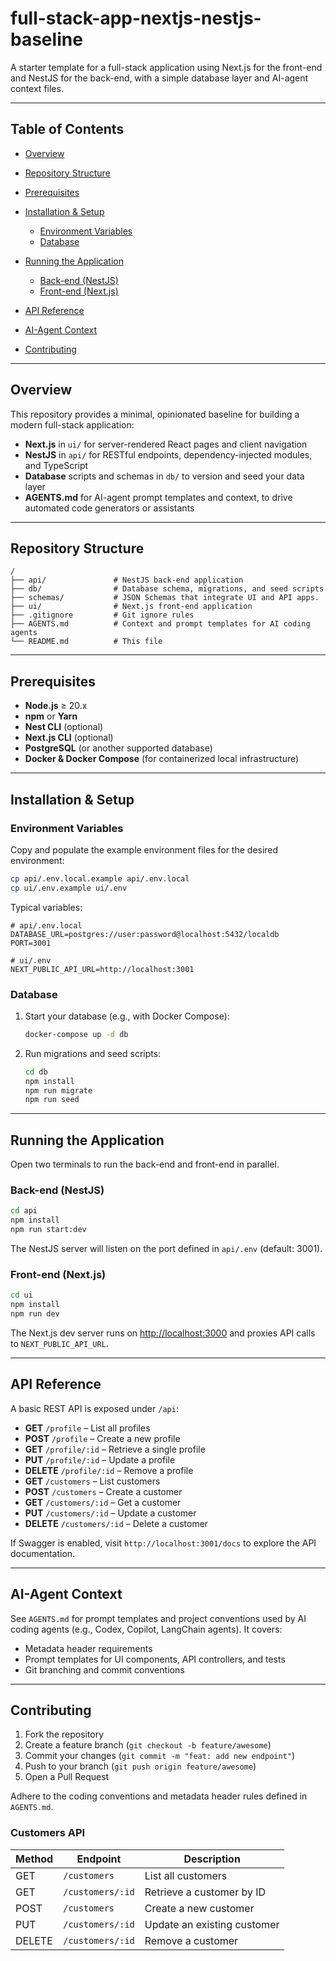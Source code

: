 # full-stack-app-nextjs-nestjs-baseline

A starter template for a full-stack application using Next.js for the front-end and NestJS for the back-end, with a simple database layer and AI-agent context files.

---

## Table of Contents

* [Overview](#overview)
* [Repository Structure](#repository-structure)
* [Prerequisites](#prerequisites)
* [Installation & Setup](#installation--setup)

    * [Environment Variables](#environment-variables)
    * [Database](#database)
* [Running the Application](#running-the-application)

    * [Back-end (NestJS)](#back-end-nestjs)
    * [Front-end (Next.js)](#front-end-nextjs)
* [API Reference](#api-reference)
* [AI-Agent Context](#ai-agent-context)
* [Contributing](#contributing)


---

## Overview

This repository provides a minimal, opinionated baseline for building a modern full-stack application:

* **Next.js** in `ui/` for server-rendered React pages and client navigation
* **NestJS** in `api/` for RESTful endpoints, dependency-injected modules, and TypeScript
* **Database** scripts and schemas in `db/` to version and seed your data layer
* **AGENTS.md** for AI-agent prompt templates and context, to drive automated code generators or assistants

---

## Repository Structure

```
/
├── api/               # NestJS back-end application
├── db/                # Database schema, migrations, and seed scripts
├── schemas/           # JSON Schemas that integrate UI and API apps.
├── ui/                # Next.js front-end application
├── .gitignore         # Git ignore rules
├── AGENTS.md          # Context and prompt templates for AI coding agents
└── README.md          # This file
```

---

## Prerequisites

* **Node.js** ≥ 20.x
* **npm** or **Yarn**
* **Nest CLI** (optional)
* **Next.js CLI** (optional)
* **PostgreSQL** (or another supported database)
* **Docker & Docker Compose** (for containerized local infrastructure)

---

## Installation & Setup

### Environment Variables

Copy and populate the example environment files for the desired environment:

```bash
cp api/.env.local.example api/.env.local
cp ui/.env.example ui/.env
```

Typical variables:

```dotenv
# api/.env.local
DATABASE_URL=postgres://user:password@localhost:5432/localdb
PORT=3001

# ui/.env
NEXT_PUBLIC_API_URL=http://localhost:3001
```

### Database

1. Start your database (e.g., with Docker Compose):

   ```bash
   docker-compose up -d db
   ```
2. Run migrations and seed scripts:

   ```bash
   cd db
   npm install
   npm run migrate
   npm run seed
   ```

---

## Running the Application

Open two terminals to run the back-end and front-end in parallel.

### Back-end (NestJS)

```bash
cd api
npm install
npm run start:dev
```

The NestJS server will listen on the port defined in `api/.env` (default: 3001).

### Front-end (Next.js)

```bash
cd ui
npm install
npm run dev
```

The Next.js dev server runs on [http://localhost:3000](http://localhost:3000) and proxies API calls to `NEXT_PUBLIC_API_URL`.

---

## API Reference

A basic REST API is exposed under `/api`:

* **GET** `/profile` – List all profiles
* **POST** `/profile` – Create a new profile
* **GET** `/profile/:id` – Retrieve a single profile
* **PUT** `/profile/:id` – Update a profile
* **DELETE** `/profile/:id` – Remove a profile
* **GET** `/customers` – List customers
* **POST** `/customers` – Create a customer
* **GET** `/customers/:id` – Get a customer
* **PUT** `/customers/:id` – Update a customer
* **DELETE** `/customers/:id` – Delete a customer

If Swagger is enabled, visit `http://localhost:3001/docs` to explore the API documentation.

---

## AI-Agent Context

See `AGENTS.md` for prompt templates and project conventions used by AI coding agents (e.g., Codex, Copilot, LangChain agents). It covers:

* Metadata header requirements
* Prompt templates for UI components, API controllers, and tests
* Git branching and commit conventions

---

## Contributing

1. Fork the repository
2. Create a feature branch (`git checkout -b feature/awesome`)
3. Commit your changes (`git commit -m "feat: add new endpoint"`)
4. Push to your branch (`git push origin feature/awesome`)
5. Open a Pull Request

Adhere to the coding conventions and metadata header rules defined in `AGENTS.md`.


### Customers API

| Method | Endpoint | Description |
| ------ | -------- | ----------- |
| GET | `/customers` | List all customers |
| GET | `/customers/:id` | Retrieve a customer by ID |
| POST | `/customers` | Create a new customer |
| PUT | `/customers/:id` | Update an existing customer |
| DELETE | `/customers/:id` | Remove a customer |
